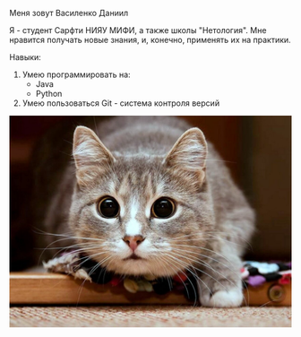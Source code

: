 Меня зовут Василенко Даниил

Я - студент Сарфти НИЯУ МИФИ, а также школы "Нетология". Мне нравится получать новые знания, и, конечно, применять их на практики. 

Навыки:
1. Умею программировать на:
    + Java
    + Python
2. Умею пользоваться Git - система контроля версий

![scale_1200.jpg](img/scale_1200.jpg)

